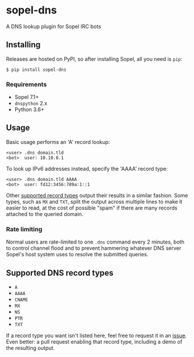 # sopel-dns

A DNS lookup plugin for Sopel IRC bots

## Installing

Releases are hosted on PyPI, so after installing Sopel, all you need is `pip`:

```shell
$ pip install sopel-dns
```

### Requirements

* Sopel 7.1+
* `dnspython` 2.x
* Python 3.6+


## Usage

Basic usage performs an 'A' record lookup:

```
<user> .dns domain.tld
<bot>  user: 10.10.0.1
```

To look up IPv6 addresses instead, specify the 'AAAA' record type:

```
<user> .dns domain.tld AAAA
<bot>  user: fd12:3456:789a:1::1
```

Other [supported record types](#supported-dns-record-types) output their
results in a similar fashion. Some types, such as `MX` and `TXT`, split the
output across multiple lines to make it easier to read, at the cost of
possible "spam" if there are many records attached to the queried domain.

### Rate limiting

Normal users are rate-limited to one `.dns` command every 2 minutes, both to
control channel flood and to prevent hammering whatever DNS server Sopel's
host system uses to resolve the submitted queries.


## Supported DNS record types

* `A`
* `AAAA`
* `CNAME`
* `MX`
* `NS`
* `PTR`
* `TXT`

If a record type you want isn't listed here, feel free to request it in an
[issue](https://github.com/dgw/sopel-dns/issues/new). Even better: a pull
request enabling that record type, including a demo of the resulting output.
